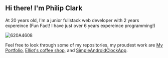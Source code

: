## Hi there! I'm Philip Clark
At 20 years old, I'm a junior fullstack web developer with 2 years expereince (Fun Fact! I have just over 6 years expereince programming!)

![620A4608](https://user-images.githubusercontent.com/56705400/173844493-32980f1e-b68c-4024-99e3-c227385179e6.jpg)

Feel free to look through some of my repositories, my proudest work are [My Portfolio](https://github.com/Philip-Clark/old_Porfolio), [Elliot's coffee shop](https://github.com/Philip-Clark/Elliots_Coffee_Shop), and [SimpleAndroidClockApp](https://github.com/Philip-Clark/SimpleAndroidClockApp).
<!---
Philip-Clark/Philip-Clark is a ✨ special ✨ repository because its `README.md` (this file) appears on your GitHub profile.
You can click the Preview link to take a look at your changes.
--->
